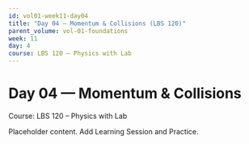 ```yaml
---
id: vol01-week11-day04
title: "Day 04 — Momentum & Collisions (LBS 120)"
parent_volume: vol-01-foundations
week: 11
day: 4
course: LBS 120 – Physics with Lab
---
```


# Day 04 — Momentum & Collisions
Course: LBS 120 – Physics with Lab

Placeholder content. Add Learning Session and Practice.

